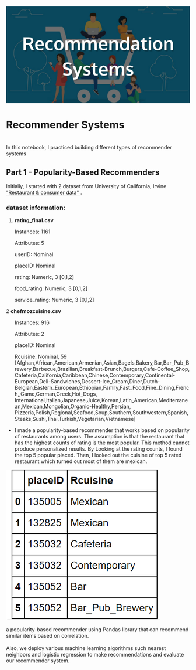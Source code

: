 <img src="https://github.com/nmshafie1993/RecommenderSystems/blob/master/Recommender%20system.jpeg" alt="RecommenderSystems"><br>
# Recommender Systems <br>
<br> In this notebook, I practiced building different types of recommender systems <br>
## Part 1 - Popularity-Based Recommenders 
Initially, I started with 2 dataset from University of California, Irvine <a href="https://archive.ics.uci.edu/ml/datasets/Restaurant+%26+consumer+data"> "Restaurant & consumer data" </a>. <br>
### dataset information: 
1. <strong> rating_final.csv </strong> <br>
<ul> Instances: 1161 </ul>
<ul> Attributes: 5 </ul>
<ul> userID: Nominal </ul>
<ul> placeID: Nominal </ul>
<ul> rating: Numeric, 3 [0,1,2] </ul>
<ul> food_rating: Numeric, 3 [0,1,2] </ul>
<ul> service_rating: Numeric, 3 [0,1,2] </ul>

2 <strong> chefmozcuisine.csv </strong>
<ul> Instances: 916 </ul>
<ul>Attributes: 2 </ul>
<ul> placeID: Nominal </ul>
<ul> Rcuisine: Nominal, 59 [Afghan,African,American,Armenian,Asian,Bagels,Bakery,Bar,Bar_Pub_Brewery,Barbecue,Brazilian,Breakfast-Brunch,Burgers,Cafe-Coffee_Shop, Cafeteria,California,Caribbean,Chinese,Contemporary,Continental-European,Deli-Sandwiches,Dessert-Ice_Cream,Diner,Dutch-Belgian,Eastern_European,Ethiopian,Family,Fast_Food,Fine_Dining,French,,Game,German,Greek,Hot_Dogs, International,Italian,Japanese,Juice,Korean,Latin_American,Mediterranean,Mexican,Mongolian,Organic-Healthy,Persian, Pizzeria,Polish,Regional,Seafood,Soup,Southern,Southwestern,Spanish,Steaks,Sushi,Thai,Turkish,Vegetarian,Vietnamese] </ul>

- I made a popularity-based recommender that works based on popularity of restaurants among users. The assumption is that the restaurant that has the highest counts of rating is the most popular. This method cannot produce personalized results. By Looking at the rating counts, I found the top 5 popular placed. Then, I looked out the cuisine of top 5 rated restaurant which turned out most of them are mexican. 
<img src="https://github.com/nmshafie1993/RecommenderSystems/blob/master/1.PNG" alt="table_1">

a popularity-based recommender using Pandas library that can recommend similar items based on correlation. </br>
<br> Also, we deploy various machine learning algorithms such nearest neighbors and logistic regression to make recommendations and evaluate our recommender system. </br>
